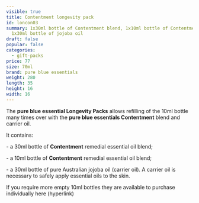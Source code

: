 ```yaml
---
visible: true
title: Contentment longevity pack
id: loncon03
summary: 1x30ml bottle of Contentment blend, 1x10ml bottle of Contentment blend,
  1x30ml bottle of jojoba oil
draft: false
popular: false
categories:
  - gift-packs
price: 77
size: 70ml
brand: pure blue essentials
weight: 280
length: 35
height: 16
width: 16
---
```

The **pure blue essential Longevity Packs** allows refilling of the 10ml bottle many times over with the **pure blue essentials Contentment** blend and carrier oil. 

It contains:

\- a 30ml bottle of **Contentment** remedial essential oil blend;

\- a 10ml bottle of **Contentment** remedial essential oil blend;

\- a 30ml bottle of pure Australian jojoba oil (carrier oil). A carrier oil is necessary to safely apply essential oils to the skin.

If you require more empty 10ml bottles they are available to purchase individually here (hyperlink)